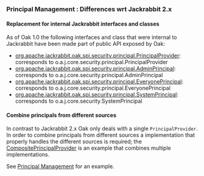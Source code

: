 <!--
   Licensed to the Apache Software Foundation (ASF) under one or more
   contributor license agreements.  See the NOTICE file distributed with
   this work for additional information regarding copyright ownership.
   The ASF licenses this file to You under the Apache License, Version 2.0
   (the "License"); you may not use this file except in compliance with
   the License.  You may obtain a copy of the License at

       http://www.apache.org/licenses/LICENSE-2.0

   Unless required by applicable law or agreed to in writing, software
   distributed under the License is distributed on an "AS IS" BASIS,
   WITHOUT WARRANTIES OR CONDITIONS OF ANY KIND, either express or implied.
   See the License for the specific language governing permissions and
   limitations under the License.
  -->
### Principal Management : Differences wrt Jackrabbit 2.x

#### Replacement for internal Jackrabbit interfaces and classes

As of Oak 1.0 the following interfaces and class that were internal to Jackrabbit
have been made part of public API exposed by Oak:

- [org.apache.jackrabbit.oak.spi.security.principal.PrincipalProvider]: corresponds to o.a.j.core.security.principal.PrincipalProvider
- [org.apache.jackrabbit.oak.spi.security.principal.AdminPrincipal]: corresponds to o.a.j.core.security.principal.AdminPrincipal
- [org.apache.jackrabbit.oak.spi.security.principal.EveryonePrincipal]: corresponds to o.a.j.core.security.principal.EveryonePrincipal
- [org.apache.jackrabbit.oak.spi.security.principal.SystemPrincipal]: corresponds to o.a.j.core.security.SystemPrincipal

#### Combine principals from different sources

In contrast to Jackrabbit 2.x Oak only deals with a single `PrincipalProvider`. In
order to combine principals from different sources a implementation that properly
handles the different sources is required; the [CompositePrincipalProvider] is an
example that combines multiple implementations.

See [Principal Management](../principal.html) for an example.

<!-- references -->

[org.apache.jackrabbit.oak.spi.security.principal.PrincipalProvider]: http://svn.apache.org/repos/asf/jackrabbit/trunk/jackrabbit-api/src/main/java/org/apache/jackrabbit/api/security/principal/PrincipalManager.java
[CompositePrincipalProvider]: /oak/docs/apidocs/org/apache/jackrabbit/oak/spi/security/principal/CompositePrincipalProvider.html
[org.apache.jackrabbit.oak.spi.security.principal.AdminPrincipal]: /oak/docs/apidocs/org/apache/jackrabbit/oak/spi/security/principal/AdminPrincipal.html
[org.apache.jackrabbit.oak.spi.security.principal.EveryonePrincipal]: /oak/docs/apidocs/org/apache/jackrabbit/oak/spi/security/principal/EveryonePrincipal.html
[org.apache.jackrabbit.oak.spi.security.principal.SystemPrincipal]: /oak/docs/apidocs/org/apache/jackrabbit/oak/spi/security/principal/SystemPrincipal.html
